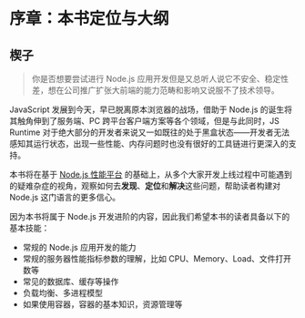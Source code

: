 # 序章：本书定位与大纲

<a name="7ac42f43"></a>
## 楔子

> 你是否想要尝试进行 Node.js 应用开发但是又总听人说它不安全、稳定性差，想在公司推广扩张大前端的能力范畴和影响又说服不了技术领导。


JavaScript 发展到今天，早已脱离原本浏览器的战场，借助于 Node.js 的诞生将其触角伸到了服务端、PC 跨平台客户端方案等各个领域，但是与此同时，JS Runtime 对于绝大部分的开发者来说又一如既往的处于黑盒状态——开发者无法感知其运行状态，出现一些性能、内存问题时也没有很好的工具链进行更深入的支持。

本书将在基于 [Node.js 性能平台](https://www.aliyun.com/product/nodejs) 的基础上，从多个大家开发上线过程中可能遇到的疑难杂症的视角，观察如何去**发现**、**定位**和**解决**这些问题，帮助读者构建对 Node.js 这门语言的更多信心。

因为本书将属于 Node.js 开发进阶的内容，因此我们希望本书的读者具备以下的基本技能：
* 常规的 Node.js 应用开发的能力
* 常规的服务器性能指标参数的理解，比如 CPU、Memory、Load、文件打开数等
* 常见的数据库、缓存等操作
* 负载均衡、多进程模型
* 如果使用容器，容器的基本知识，资源管理等
